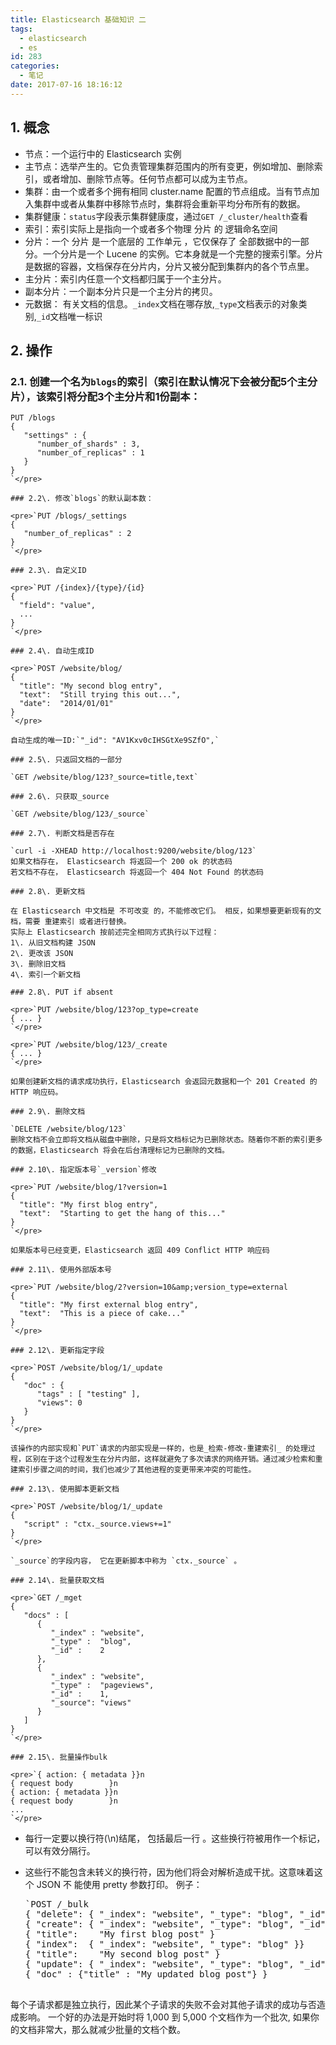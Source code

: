 ```yaml
---
title: Elasticsearch 基础知识 二
tags:
  - elasticsearch
  - es
id: 283
categories:
  - 笔记
date: 2017-07-16 18:16:12
---
```


## 1\. 概念

*   节点：一个运行中的 Elasticsearch 实例
*   主节点：选举产生的。它负责管理集群范围内的所有变更，例如增加、删除索引，或者增加、删除节点等。任何节点都可以成为主节点。
*   集群：由一个或者多个拥有相同 cluster.name 配置的节点组成。当有节点加入集群中或者从集群中移除节点时，集群将会重新平均分布所有的数据。
*   集群健康：`status`字段表示集群健康度，通过`GET /_cluster/health`查看
*   索引：索引实际上是指向一个或者多个物理 分片 的 逻辑命名空间
*   分片：一个 分片 是一个底层的 工作单元 ，它仅保存了 全部数据中的一部分。一个分片是一个 Lucene 的实例。它本身就是一个完整的搜索引擎。分片是数据的容器，文档保存在分片内，分片又被分配到集群内的各个节点里。
*   主分片：索引内任意一个文档都归属于一个主分片。
*   副本分片：一个副本分片只是一个主分片的拷贝。
*   元数据： 有关文档的信息。`_index`文档在哪存放,`_type`文档表示的对象类别,`_id`文档唯一标识
<!--more-->

## 2\. 操作

### 2.1\. 创建一个名为`blogs`的索引（索引在默认情况下会被分配5个主分片），该索引将分配3个主分片和1份副本：

    PUT /blogs
    {
       "settings" : {
          "number_of_shards" : 3,
          "number_of_replicas" : 1
       }
    }
    `</pre>

    ### 2.2\. 修改`blogs`的默认副本数：

    <pre>`PUT /blogs/_settings
    {
       "number_of_replicas" : 2
    }
    `</pre>

    ### 2.3\. 自定义ID

    <pre>`PUT /{index}/{type}/{id}
    {
      "field": "value",
      ...
    }
    `</pre>

    ### 2.4\. 自动生成ID

    <pre>`POST /website/blog/
    {
      "title": "My second blog entry",
      "text":  "Still trying this out...",
      "date":  "2014/01/01"
    }
    `</pre>

    自动生成的唯一ID:`"_id": "AV1Kxv0cIHSGtXe9SZfO",`

    ### 2.5\. 只返回文档的一部分

    `GET /website/blog/123?_source=title,text`

    ### 2.6\. 只获取_source

    `GET /website/blog/123/_source`

    ### 2.7\. 判断文档是否存在

    `curl -i -XHEAD http://localhost:9200/website/blog/123`
    如果文档存在， Elasticsearch 将返回一个 200 ok 的状态码
    若文档不存在， Elasticsearch 将返回一个 404 Not Found 的状态码

    ### 2.8\. 更新文档

    在 Elasticsearch 中文档是 不可改变 的，不能修改它们。 相反，如果想要更新现有的文档，需要 重建索引 或者进行替换。
    实际上 Elasticsearch 按前述完全相同方式执行以下过程：
    1\. 从旧文档构建 JSON
    2\. 更改该 JSON
    3\. 删除旧文档
    4\. 索引一个新文档

    ### 2.8\. PUT if absent

    <pre>`PUT /website/blog/123?op_type=create
    { ... }
    `</pre>

    <pre>`PUT /website/blog/123/_create
    { ... }
    `</pre>

    如果创建新文档的请求成功执行，Elasticsearch 会返回元数据和一个 201 Created 的 HTTP 响应码。

    ### 2.9\. 删除文档

    `DELETE /website/blog/123`
    删除文档不会立即将文档从磁盘中删除，只是将文档标记为已删除状态。随着你不断的索引更多的数据，Elasticsearch 将会在后台清理标记为已删除的文档。

    ### 2.10\. 指定版本号`_version`修改

    <pre>`PUT /website/blog/1?version=1
    {
      "title": "My first blog entry",
      "text":  "Starting to get the hang of this..."
    }
    `</pre>

    如果版本号已经变更，Elasticsearch 返回 409 Conflict HTTP 响应码

    ### 2.11\. 使用外部版本号

    <pre>`PUT /website/blog/2?version=10&amp;version_type=external
    {
      "title": "My first external blog entry",
      "text":  "This is a piece of cake..."
    }
    `</pre>

    ### 2.12\. 更新指定字段

    <pre>`POST /website/blog/1/_update
    {
       "doc" : {
          "tags" : [ "testing" ],
          "views": 0
       }
    }
    `</pre>

    该操作的内部实现和`PUT`请求的内部实现是一样的，也是_检索-修改-重建索引_ 的处理过程，区别在于这个过程发生在分片内部，这样就避免了多次请求的网络开销。通过减少检索和重建索引步骤之间的时间，我们也减少了其他进程的变更带来冲突的可能性。

    ### 2.13\. 使用脚本更新文档

    <pre>`POST /website/blog/1/_update
    {
       "script" : "ctx._source.views+=1"
    }
    `</pre>

    `_source`的字段内容， 它在更新脚本中称为 `ctx._source` 。

    ### 2.14\. 批量获取文档

    <pre>`GET /_mget
    {
       "docs" : [
          {
             "_index" : "website",
             "_type" :  "blog",
             "_id" :    2
          },
          {
             "_index" : "website",
             "_type" :  "pageviews",
             "_id" :    1,
             "_source": "views"
          }
       ]
    }
    `</pre>

    ### 2.15\. 批量操作bulk

    <pre>`{ action: { metadata }}n
    { request body        }n
    { action: { metadata }}n
    { request body        }n
    ...
    `</pre>

*   每行一定要以换行符(\n)结尾， 包括最后一行 。这些换行符被用作一个标记，可以有效分隔行。
*   这些行不能包含未转义的换行符，因为他们将会对解析造成干扰。这意味着这个 JSON 不 能使用 pretty 参数打印。
    例子：

    <pre>`POST /_bulk
    { "delete": { "_index": "website", "_type": "blog", "_id": "123" }}
    { "create": { "_index": "website", "_type": "blog", "_id": "123" }}
    { "title":    "My first blog post" }
    { "index":  { "_index": "website", "_type": "blog" }}
    { "title":    "My second blog post" }
    { "update": { "_index": "website", "_type": "blog", "_id": "123", "_retry_on_conflict" : 3} }
    { "doc" : {"title" : "My updated blog post"} }

每个子请求都是独立执行，因此某个子请求的失败不会对其他子请求的成功与否造成影响。
一个好的办法是开始时将 1,000 到 5,000 个文档作为一个批次, 如果你的文档非常大，那么就减少批量的文档个数。